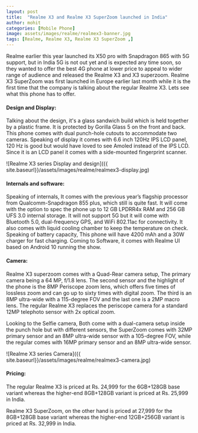 ```yaml
---
layout: post
title:  "Realme X3 and Realme X3 SuperZoom launched in India"
author: mohit
categories: [Mobile Phone]
image: assets/images/realme/realmex3-banner.jpg
tags: [Realme, Realme X3, Realme X3 SuperZoom ,]
---
```

Realme earlier this year launched its X50 pro with Snapdragon 865 with 5G support, but in India 5G is not out yet and is expected any time soon, so they wanted to offer the best 4G phone at lower price to appeal to wider range of audience and released the Realme X3 and X3 superzoom. Realme X3 SuperZoom was first launched in Europe earlier last month while it is the first time that the company is talking about the regular Realme X3. Lets see what this phone has to offer.

#### Design and Display:
Talking about the design, it's a glass sandwich build which is held together by a plastic frame. It is protected by Gorilla Glass 5 on the front and back. This phone comes with dual punch-hole cutouts to accommodate two cameras. Speaking of display it comes with 6.6 inch 120Hz IPS LCD panel, 120 Hz is good but would have loved to see Amoled instead of the IPS LCD. Since it is an LCD panel it comes with a side-mounted fingerprint scanner.

![Realme X3 series Display and design]({{ site.baseurl}}/assets/images/realme/realmex3-display.jpg)

#### Internals and software:
Speaking of internals, It comes with the previous year’s flagship processor from Qualcomm-Snapdragon 855 plus, which still is quite fast. It will come with the option to spec the phone up to 12 GB LPDRR4x RAM and 256 GB UFS 3.0 internal storage. It will not support 5G but it will come with Bluetooth 5.0, dual-frequency GPS, and WiFi 802.11ac for connectivity. It also comes with liquid cooling chamber to keep the temperature on check. Speaking of battery capacity, This phone will have 4200 mAh and a 30W charger for fast charging. Coming to Software, it comes with Realme UI based on Android 10 running the show.  

#### Camera:
Realme X3 superzoom comes with a Quad-Rear camera setup, The primary camera being a 64 MP, f/1.8 lens. The second sensor and the highlight of the phone is the 8MP Periscope zoom lens, which offers five times of lossless zoom and can go up to sixty times with digital zoom. The third is an 8MP ultra-wide with a 115-degree FOV and the last one is a 2MP macro lens. The regular Realme X3 replaces the periscope camera for a standard 12MP telephoto sensor with 2x optical zoom.

Looking to the Selfie camera, Both come with a dual-camera setup inside the punch hole but with different sensors, the SuperZoom comes with 32MP primary sensor and an 8MP ultra-wide sensor with a 105-degree FOV, while the regular comes with 16MP primary sensor and an 8MP ultra-wide sensor.

![Realme X3 series Camera]({{ site.baseurl}}/assets/images/realme/realmex3-camera.jpg)

#### Pricing:
The regular Realme X3 is priced at Rs. 24,999 for the 6GB+128GB base variant whereas the higher-end 8GB+128GB variant is priced at Rs. 25,999 in India.

Realme X3 SuperZoom, on the other hand is priced at 27,999 for the 8GB+128GB base variant whereas the higher-end 12GB+256GB variant is priced at Rs. 32,999 in India.
